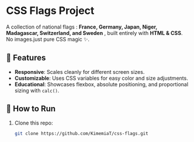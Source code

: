 # CSS Flags Project 

A collection of national flags : **France, Germany, Japan, Niger, Madagascar, Switzerland, and Sweden** , built entirely with **HTML & CSS**.  
No images.just pure CSS magic ✨.



## 📌 Features
- **Responsive**: Scales cleanly for different screen sizes.
- **Customizable**: Uses CSS variables for easy color and size adjustments.
- **Educational**: Showcases flexbox, absolute positioning, and proportional sizing with `calc()`.

## 🚀 How to Run
1. Clone this repo:
   ```bash
   git clone https://github.com/KimemiaT/css-flags.git
